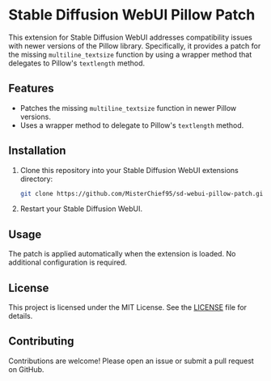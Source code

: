 # Stable Diffusion WebUI Pillow Patch

This extension for Stable Diffusion WebUI addresses compatibility issues with newer versions of the Pillow library. Specifically, it provides a patch for the missing `multiline_textsize` function by using a wrapper method that delegates to Pillow's `textlength` method.

## Features

- Patches the missing `multiline_textsize` function in newer Pillow versions.
- Uses a wrapper method to delegate to Pillow's `textlength` method.

## Installation

1. Clone this repository into your Stable Diffusion WebUI extensions directory:
    ```sh
    git clone https://github.com/MisterChief95/sd-webui-pillow-patch.git
    ```
2. Restart your Stable Diffusion WebUI.

## Usage

The patch is applied automatically when the extension is loaded. No additional configuration is required.

## License

This project is licensed under the MIT License. See the [LICENSE](LICENSE) file for details.

## Contributing

Contributions are welcome! Please open an issue or submit a pull request on GitHub.
